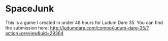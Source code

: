 # SpaceJunk

This is a game I created in under 48 hours for Ludum Dare 35. You can find the submission here: http://ludumdare.com/compo/ludum-dare-35/?action=preview&uid=29364

